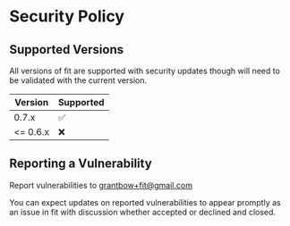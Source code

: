 # Security Policy

## Supported Versions

All versions of fit are supported with security updates though will need
to be validated with the current version.

| Version  | Supported          |
| -------  | ------------------ |
| 0.7.x    | :white_check_mark: |
| <= 0.6.x | :x:                |

## Reporting a Vulnerability

Report vulnerabilities to grantbow+fit@gmail.com

You can expect updates on reported vulnerabilities to appear promptly
as an issue in fit with discussion whether accepted or declined
and closed.
